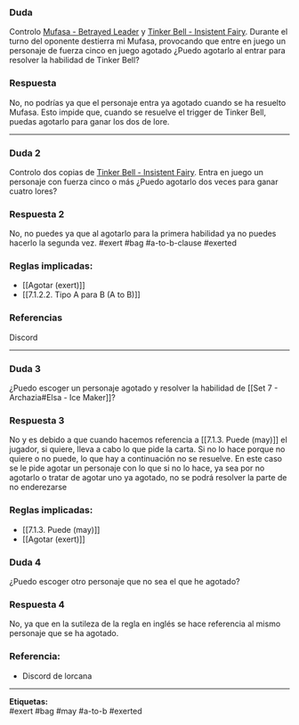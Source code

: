 ### Duda
Controlo [Mufasa - Betrayed Leader](https://dreamborn.ink/es/cards/mufasa/betrayed-leader) y [Tinker Bell - Insistent Fairy](https://dreamborn.ink/es/cards/tinker-bell/insistent-fairy). Durante el turno del oponente destierra mi Mufasa, provocando que entre en juego un personaje de fuerza cinco en juego agotado ¿Puedo agotarlo al entrar para resolver la habilidad de Tinker Bell?
### Respuesta
No, no podrías ya que el personaje entra ya agotado cuando se ha resuelto Mufasa. Esto impide que, cuando se resuelve el trigger de Tinker Bell, puedas agotarlo para ganar los dos de lore.

---
### Duda 2
Controlo dos copias de [Tinker Bell - Insistent Fairy](https://dreamborn.ink/es/cards/tinker-bell/insistent-fairy). Entra en juego un personaje con fuerza cinco o más ¿Puedo agotarlo dos veces para ganar cuatro lores?
### Respuesta 2
No, no puedes ya que al agotarlo para la primera habilidad ya no puedes hacerlo la segunda vez.
#exert #bag #a-to-b-clause #exerted
### Reglas implicadas:
- [[Agotar (exert)]]
- [[7.1.2.2. Tipo A para B (A to B)]]

### Referencias
Discord

---

### Duda 3
¿Puedo escoger un personaje agotado y resolver la habilidad de [[Set 7 - Archazia#Elsa - Ice Maker]]?
### Respuesta 3
No y es debido a que cuando hacemos referencia a [[7.1.3.  Puede (may)]] el jugador, si quiere, lleva a cabo lo que pide la carta. Si no lo hace porque no quiere o no puede, lo que hay a continuación no se resuelve. En este caso se le pide agotar un personaje con lo que si no lo hace, ya sea por no agotarlo o tratar de agotar uno ya agotado, no se podrá resolver la parte de no enderezarse

### Reglas implicadas:
- [[7.1.3.  Puede (may)]]
- [[Agotar (exert)]]

### Duda 4
¿Puedo escoger otro personaje que no sea el que he agotado?
### Respuesta 4
No, ya que en la sutileza de la regla en inglés se hace referencia al mismo personaje que se ha agotado.
### Referencia:
- Discord de lorcana 


---

**Etiquetas:**  
#exert #bag #may #a-to-b #exerted
